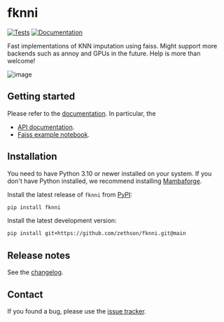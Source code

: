 # fknni

[![Tests][badge-tests]][link-tests]
[![Documentation][badge-docs]][link-docs]

[badge-tests]: https://img.shields.io/github/actions/workflow/status/zethson/fknni/test.yaml?branch=main
[link-tests]: https://github.com/zethson/fknni/actions/workflows/test.yml
[badge-docs]: https://img.shields.io/readthedocs/fknni

Fast implementations of KNN imputation using faiss.
Might support more backends such as annoy and GPUs in the future.
Help is more than welcome!

![image](https://github.com/Zethson/fknni/assets/21954664/216cb745-e0c3-481b-9cae-59bc9a77cdfe)

## Getting started

Please refer to the [documentation][link-docs]. In particular, the

-   [API documentation][link-api].
-   [Faiss example notebook][link-faiss-example].

## Installation

You need to have Python 3.10 or newer installed on your system.
If you don't have Python installed, we recommend installing [Mambaforge](https://github.com/conda-forge/miniforge#mambaforge).

Install the latest release of `fknni` from [PyPI](https://pypi.org/project/fknni):

```bash
pip install fknni
```

Install the latest development version:

```bash
pip install git+https://github.com/zethson/fknni.git@main
```

## Release notes

See the [changelog][changelog].

## Contact

If you found a bug, please use the [issue tracker][issue-tracker].

[issue-tracker]: https://github.com/zethson/fknni/issues
[changelog]: https://fknni.readthedocs.io/latest/changelog.html
[link-docs]: https://fknni.readthedocs.io
[link-api]: https://fknni.readthedocs.io/latest/api.html
[link-faiss-example]: https://fknni.readthedocs.io/en/latest/notebooks/faiss.html
